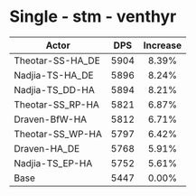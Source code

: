 # Single - stm - venthyr
| Actor | DPS | Increase |
|---|:---:|:---:|
|Theotar-SS-HA_DE|5904|8.39%|
|Nadjia-TS-HA_DE|5896|8.24%|
|Nadjia-TS_DD-HA|5894|8.21%|
|Theotar-SS_RP-HA|5821|6.87%|
|Draven-BfW-HA|5812|6.71%|
|Theotar-SS_WP-HA|5797|6.42%|
|Draven-HA_DE|5768|5.91%|
|Nadjia-TS_EP-HA|5752|5.61%|
|Base|5447|0.00%|
